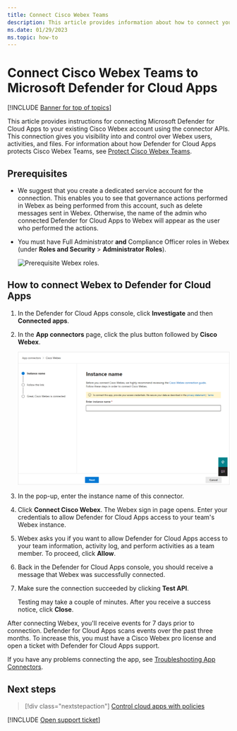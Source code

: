 ```yaml
---
title: Connect Cisco Webex Teams
description: This article provides information about how to connect your Webex Teams app to Defender for Cloud Apps using the API connector  for visibility and control over use.
ms.date: 01/29/2023
ms.topic: how-to
---
```

# Connect Cisco Webex Teams to Microsoft Defender for Cloud Apps

[!INCLUDE [Banner for top of topics](includes/banner.md)]

This article provides instructions for connecting Microsoft Defender for Cloud Apps to your existing Cisco Webex account using the connector APIs. This connection gives you visibility into and control over Webex users, activities, and files. For information about how Defender for Cloud Apps protects Cisco Webex Teams, see [Protect Cisco Webex Teams](protect-webex.md).

## Prerequisites

- We suggest that you create a dedicated service account for the connection. This enables you to see that governance actions performed in Webex as being performed from this account, such as delete messages sent in Webex. Otherwise, the name of the admin who connected Defender for Cloud Apps to Webex will appear as the user who performed the actions.
- You must have Full Administrator **and** Compliance Officer roles in Webex (under **Roles and Security** > **Administrator Roles**).

    ![Prerequisite Webex roles.](media/connect-webex-roles.png)

## How to connect Webex to Defender for Cloud Apps

1. In the Defender for Cloud Apps console, click **Investigate** and then **Connected apps**.

1. In the **App connectors** page, click the plus button followed by **Cisco Webex**.

    ![connect Webex.](media/cisco-webex.png)

1. In the pop-up, enter the instance name of this connector.

1. Click **Connect Cisco Webex**. The Webex sign in page opens. Enter your credentials to allow Defender for Cloud Apps access to your team's Webex instance.

1. Webex asks you if you want to allow Defender for Cloud Apps access to your team information, activity log, and perform activities as a team member. To proceed, click **Allow**.

1. Back in the Defender for Cloud Apps console, you should receive a message that Webex was successfully connected.

1. Make sure the connection succeeded by clicking **Test API**.

    Testing may take a couple of minutes. After you receive a success notice, click **Close**.

After connecting Webex, you'll receive events for 7 days prior to connection. Defender for Cloud Apps scans events over the past three months. To increase this, you must have a Cisco Webex pro license and open a ticket with Defender for Cloud Apps support.

If you have any problems connecting the app, see [Troubleshooting App Connectors](troubleshooting-api-connectors-using-error-messages.md).

## Next steps

> [!div class="nextstepaction"]
> [Control cloud apps with policies](control-cloud-apps-with-policies.md)

[!INCLUDE [Open support ticket](includes/support.md)]
